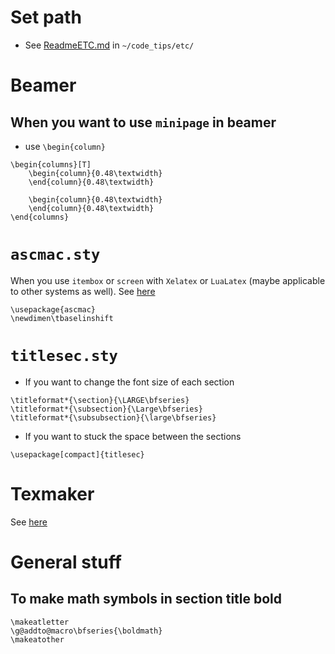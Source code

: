 # Set path
* See [ReadmeETC.md](https://github.com/UT-GLP-2014/TMY/blob/master/code_tips/etc/ReadmeETC.md) in `~/code_tips/etc/` 
# Beamer
## When you want to use `minipage` in beamer
* use `\begin{column}`
``` 
\begin{columns}[T]
	\begin{column}{0.48\textwidth}
	\end{column}{0.48\textwidth}
	
	\begin{column}{0.48\textwidth}
	\end{column}{0.48\textwidth}
\end{columns}
```

# `ascmac.sty`
When you use `itembox` or `screen` with `Xelatex` or `LuaLatex` (maybe applicable to other systems as well).
See [here](1)
```
\usepackage{ascmac}
\newdimen\tbaselinshift
```


# `titlesec.sty`
* If you want to change the font size of each section
```
\titleformat*{\section}{\LARGE\bfseries}
\titleformat*{\subsection}{\Large\bfseries}
\titleformat*{\subsubsection}{\large\bfseries}
```
* If you want to stuck the space between the sections
```
\usepackage[compact]{titlesec}
```

# Texmaker
See [here](2)

# General stuff
## To make math symbols in section title bold

```
\makeatletter
\g@addto@macro\bfseries{\boldmath}
\makeatother
```

[1]:http://akitsu-sanae.hatenablog.com/entry/2017/09/25/134202
[2]:http://blog.livedoor.jp/ti5942/?p=63